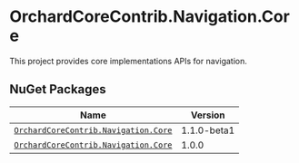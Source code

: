 # OrchardCoreContrib.Navigation.Core

This project provides core implementations APIs for navigation.

## NuGet Packages

| Name | Version |
| --- | --- |
| [`OrchardCoreContrib.Navigation.Core`](https://www.nuget.org/packages/OrchardCoreContrib.Navigation.Core/1.1.0-beta1) | 1.1.0-beta1 |
| [`OrchardCoreContrib.Navigation.Core`](https://www.nuget.org/packages/OrchardCoreContrib.Navigation.Core/1.0.0) | 1.0.0 |
